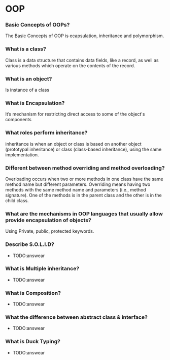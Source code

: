 # OOP

### Basic Concepts of OOPs?
The Basic Concepts of OOP is ecapsulation, inheritance and polymorphism.

### What is a class?
Сlass is a data structure that contains data fields, like a record, as well as various methods which operate on the contents of the record.

### What is an object?
Is instance of a class

### What is Encapsulation?
It’s mechanism for restricting direct access to some of the object's components

### What roles perform inheritance?
inheritance is when an object or class is based on another object (prototypal inheritance) or class (class-based inheritance), using the same implementation.

### Different between method overriding and method overloading?
Overloading occurs when two or more methods in one class have the same method name but different parameters. Overriding means having two methods with the same method name and parameters (i.e., method signature). One of the methods is in the parent class and the other is in the child class.

### What are the mechanisms in OOP languages that usually allow provide encapsulation of objects?
Using Private, public, protected keywords.

### Describe S.O.L.I.D?
- TODO:answear

### What is Multiple inheritance?
- TODO:answear

### What is Composition?
- TODO:answear

### What the difference between abstract class & interface?
- TODO:answear

### What is Duck Typing?
- TODO:answear